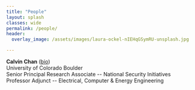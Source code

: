 ```yaml
---
title: "People"
layout: splash
classes: wide
permalink: /people/
header:
  overlay_image: /assets/images/laura-ockel-nIEHqGSymRU-unsplash.jpg

---
```


**Calvin Chan** ([bio](https://www.colorado.edu/center/nsi/calvin-chan))<br>
University of Colorado Boulder<br>
Senior Principal Research Associate -- National Security Initiatives<br>
Professor Adjunct -- Electrical, Computer & Energy Engineering<br>
